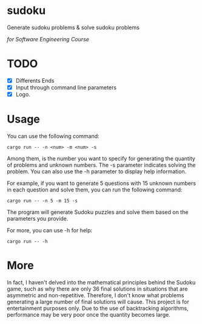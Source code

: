 # sudoku
Generate sudoku problems &amp; solve sudoku problems

*for Software Engineering Course*
# TODO
- [x] Differents Ends
- [x] Input through command line parameters
- [x] Logo.
# Usage
You can use the following command:
```
cargo run -- -n <num> -m <num> -s
```
Among them, <num> is the number you want to specify for generating the quantity of problems and unknown numbers. The -s parameter indicates solving the problem. You can also use the -h parameter to display help information.


For example, if you want to generate 5 questions with 15 unknown numbers in each question and solve them, you can run the following command:
```
cargo run -- -n 5 -m 15 -s
```
The program will generate Sudoku puzzles and solve them based on the parameters you provide.

For more, you can use -h for help:
```
cargo run -- -h
```
# More
In fact, I haven't delved into the mathematical principles behind the Sudoku game, such as why there are only 36 final solutions in situations that are asymmetric and non-repetitive. Therefore, I don't know what problems generating a large number of final solutions will cause. This project is for entertainment purposes only. Due to the use of backtracking algorithms, performance may be very poor once the quantity becomes large.

